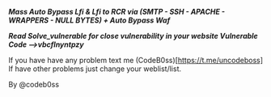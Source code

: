 
***Mass Auto Bypass Lfi & Lfi to RCR via (SMTP - SSH - APACHE - WRAPPERS - NULL BYTES) + Auto Bypass Waf***

***Read Solve_vulnerable for close vulnerability in your website 
Vulnerable Code -->vbcflnyntpzy***

If you have have any problem text me (CodeB0ss)[https://t.me/uncodeboss]
If have other problems just change your weblist/list.

By @codeb0ss
